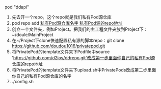 pod "ddapi"

1. 先去开一个repo，这个repo就是我们私有Pod源仓库
2. pod repo add [私有Pod源仓库名字](ddrepo) [私有Pod源的repo地址](https://github.com/d2ios/ddrepo.git)
3. 创立一个文件夹，例如Project。把我们的主工程文件夹放到Project下：~/doule/MainProject
4. 在~/Project下clone快速配置私有源的脚本repo：git clone https://github.com/doudou1016/privatepod.git
5. 将PrivatePod的template文件夹下Podfile中source 'https://github.com/d2ios/ddrepo.git'改成第一步里面你自己的私有Pod源仓库的repo地址
6. 将PrivatePod的template文件夹下upload.sh中PrivatePods改成第二步里面你自己的私有Pod源仓库的名字
7. ./config.sh
